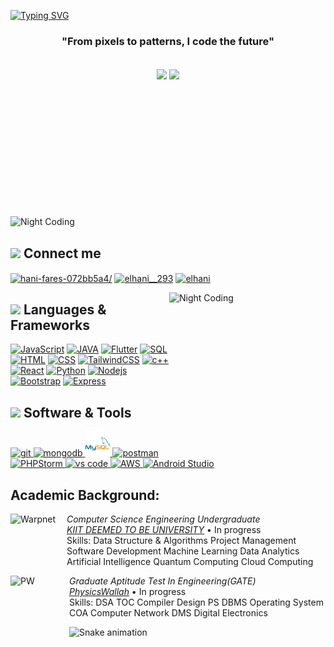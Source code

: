[![Typing SVG](https://readme-typing-svg.herokuapp.com?color=FF3670&size=35&center=true&vCenter=true&width=1000&lines=Welcome+to+my+GitHub+profile!;My+name+is+Saurabh+Raj;I'm+Computer+Science+Engineering+Student)](https://git.io/typing-svg)

<h3 align="center">"From pixels to patterns, I code the future"</h3>
<br>
<div align="center" style="margin-bottom:200px">
 <img width=45% align="center" src="https://github-readme-stats.vercel.app/api?username=Saurabh9939&theme=radical&show_icons=true" />
 <img width=40% align="center" src="https://github-readme-stats.vercel.app/api/top-langs/?username=Saurabh9939&layout=compact&theme=radical" />
</div>
<br>

<img alt="Night Coding" src="https://media.giphy.com/media/f3iwJFOVOwuy7K6FFw/giphy.gif" width=100% height="300px" align="center"/>

## <img src="https://media.giphy.com/media/iY8CRBdQXODJSCERIr/giphy.gif" width="30px"> Connect me
<p align="left">
 <a href="https://www.linkedin.com/in/saurabh-raj-41982224b/" target="blank"><img align="center" src="https://raw.githubusercontent.com/rahuldkjain/github-profile-readme-generator/master/src/images/icons/Social/linked-in-alt.svg" alt="hani-fares-072bb5a4/" height="30" width="40" /></a>
 <a href="https://www.instagram.com/saurabh.raj__/" target="blank"><img align="center" src="https://raw.githubusercontent.com/rahuldkjain/github-profile-readme-generator/master/src/images/icons/Social/instagram.svg" alt="elhani__293" height="30" width="40" /></a>
  <a href="rajsaurabh408@gmail.com" target="blank"><img align="center" src="https://www.freepnglogos.com/uploads/email-png/email-western-libraries-12.png" alt="elhani" height="40" width="50" /></a>
  
</p>



<img alt="Night Coding" src="https://media.giphy.com/media/juua9i2c2fA0AIp2iq/giphy.gif" height="250px" width="250px" align="right"/>

## <img src="https://media.giphy.com/media/HwBlFQZFcAoUcPHZdX/giphy.gif" width="45px"> Languages & Frameworks

<a href="https://developer.mozilla.org/en-US/docs/Web/JavaScript"><img alt="JavaScript" src="https://img.shields.io/badge/JavaScript-F7DF1E.svg?logo=javascript&logoColor=black"></a>
<a href="https://www.java.com/en/"><img alt="JAVA" src="https://img.shields.io/badge/JAVA-F7DF1E.svg?logo=java&logoColor=black"></a>
<a href="https://flutter.dev/"><img alt="Flutter" src="https://img.shields.io/badge/Flutter-14354C.svg?logo=flutter&logoColor=white&color=blue"></a>
<a href="https://www.mysql.com/"><img alt="SQL" src="https://custom-icon-badges.herokuapp.com/badge/SQL-025E8C.svg?logo=database&logoColor=white"></a>
<a href="https://developer.mozilla.org/en-US/docs/Learn/Getting_started_with_the_web/HTML_basics"><img alt="HTML" src="https://img.shields.io/badge/HTML-14354C.svg?logo=html5&logoColor=black&color=orange"></a>
<a href="https://developer.mozilla.org/en-US/docs/Web/CSS"><img alt="CSS" src="https://img.shields.io/badge/CSS-14354C.svg?logo=css3&logoColor=white&color=blue"></a>
<a href="https://tailwindcss.com/"><img alt="TailwindCSS" src="https://img.shields.io/badge/TailwindCSS-14354C.svg?logo=tailwindcss&logoColor=white&color=mediumpurple"></a>
<a href="https://www.cplusplus.com/"><img alt="c++" src="https://img.shields.io/badge/C/C++-14354C.svg?logo=c&logoColor=white&color=blue"></a>
<a href="https://react.dev/"><img alt="React" src="https://img.shields.io/badge/React-14354C.svg?logo=react&logoColor=black&color=darkblue"></a>
<a href="https://www.cplusplus.com/"><img alt="Python" src="https://img.shields.io/badge/Python-14354C.svg?logo=python&logoColor=blue&color=yellow"></a>
<a href="https://nodejs.org/en/"><img alt="Nodejs" src="https://img.shields.io/badge/Nodejs-14354C.svg?logo=node.js&logoColor=black&color=darkgreen"></a>
<a href="https://getbootstrap.com/"><img alt="Bootstrap" src="https://img.shields.io/badge/Bootstrap-14354C.svg?logo=bootstrap&logoColor=white&color=mediumpurple"></a>
<a href="https://expressjs.com/"><img alt="Express" src="https://img.shields.io/badge/Express-F7DF1E.svg?logo=express&logoColor=white"></a>


## <img src="https://media.giphy.com/media/iDaCeaKrHhUI1I8e2b/giphy.gif" width="45px"> Software & Tools
   <a href="https://git-scm.com/" target="_blank" rel="noreferrer"> <img src="https://media.giphy.com/media/kH1DBkPNyZPOk0BxrM/giphy.gif" alt="git" width="40" height="40"/> </a> 
  <a href="https://www.mongodb.com/" target="_blank" rel="noreferrer"> <img src="https://media.giphy.com/media/tAjb5pyCEBhEb8jWxC/giphy.gif" alt="mongodb" width="40" height="40"/> </a> 
  <a href="https://www.mysql.com/" target="_blank" rel="noreferrer"> <img src="https://raw.githubusercontent.com/devicons/devicon/master/icons/mysql/mysql-original-wordmark.svg" alt="mysql" width="40" height="40"/> </a> 
  <a href="https://postman.com" target="_blank" rel="noreferrer"> <img src="https://www.vectorlogo.zone/logos/getpostman/getpostman-icon.svg" alt="postman" width="40" height="40"/> </a> 
  <a href="https://www.jetbrains.com/phpstorm/promo/?source=google&medium=cpc&campaign=14335686426&term=phpstorm&gclid=Cj0KCQjw37iTBhCWARIsACBt1IzM6r3okEHJXACXMEyWAskFc4hQdqaMKmD32DzV0L-Ygcs5L6UK224aAp4uEALw_wcB" target="_blank" rel="noreferrer"> <img src="https://media.giphy.com/media/TuGVzbywNqfOpw1VWi/giphy.gif" alt="PHPStorm" width="40" height="40"/> </a> 
  <a href="https://code.visualstudio.com/" target="_blank" rel="noreferrer"> <img src="https://media3.giphy.com/media/SS8CV2rQdlYNLtBCiF/200.gif?cid=6c09b9527zvqper76hq4j1icjztgomg74erbbc56qdkfzknr&ep=v1_gifs_search&rid=200.gif&ct=g" alt="vs code" width="40" height="40"/> </a>
  <a href="https://aws.amazon.com/" target="_blank" rel="noreferrer"> <img src="https://repository-images.githubusercontent.com/284436772/86362c00-cc71-11eb-8182-1f7e2746d3d2" alt="AWS" width="40" height="40"/> </a>
  <a href="https://developer.android.com/studio" target="_blank" rel="noreferrer"> <img src="https://cdn.dribbble.com/users/148585/screenshots/1914271/untitled-2v2.gif" alt="Android Studio" width="40" height="40"/> </a>
  





## Academic Background:

[<img align="left" height="90px" width="90px" alt="Warpnet" src="https://encrypted-tbn0.gstatic.com/images?q=tbn:ANd9GcTsKL2-4F4SLMD-WFwTYCX_T4VZPmtSiq2arCV6sW1fug&s"/>](https://kiit.ac.in/)
*Computer Science Engineering Undergraduate* \
[*KIIT DEEMED TO BE UNIVERSITY*](https://kiit.ac.in/)  • In progress\
Skills: Data Structure & Algorithms Project Management Software Development Machine Learning Data Analytics Artificial Intelligence Quantum Computing Cloud Computing



[<img align="left" height="94px" width="94px" alt="PW" src="https://www.pw.live/vidyapeeth-centres/_next/static/media/pw.e93961b8.webp"/>](https://www.pw.live/)
*Graduate Aptitude Test In Engineering(GATE)* \
[*PhysicsWallah*](https://www.pw.live/)  • In progress\
Skills: DSA TOC Compiler Design PS DBMS Operating System COA Computer Network DMS Digital Electronics


 ![Snake animation](https://github.com/Ahisingh/Ahisingh/blob/output/github-contribution-grid-snake.svg)
